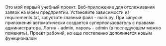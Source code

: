 Это мой первый учебный проект. Веб-приложение для отслеживания заявок на моем предприятии. Установите зависимости из requirements.txt, запустите главный файл - main.py. 
При запуске приложения автоматически создается суперпользователь с правами администратора. Логин - admin, пароль - admin (в последующем можно поменять). Проект рабочий, но еще 
постепенно дополняется новым функционалом  
